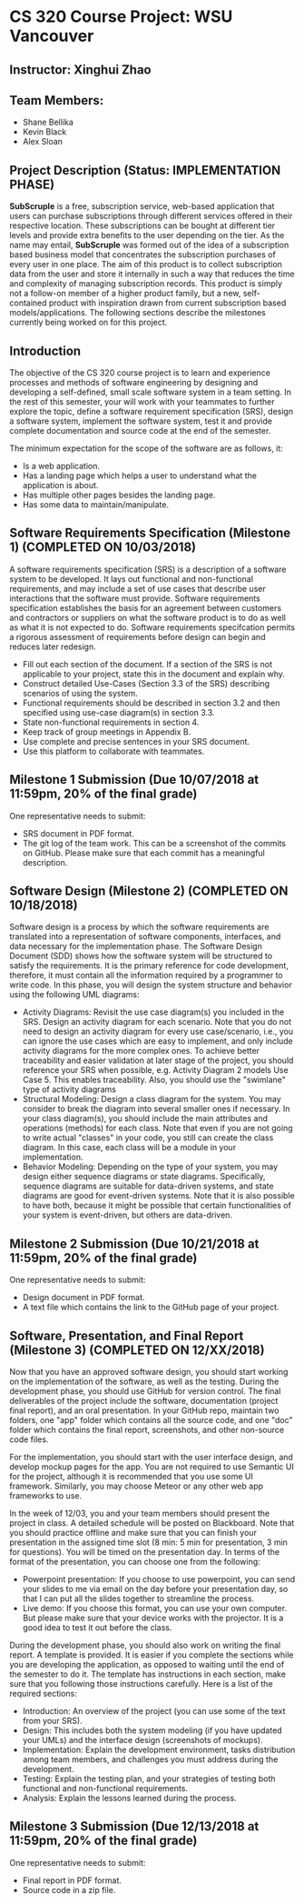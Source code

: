 # CS 320 Course Project: WSU Vancouver
## Instructor: Xinghui Zhao
## Team Members:
  - Shane Bellika
  - Kevin Black
  - Alex Sloan

## Project Description (Status: IMPLEMENTATION PHASE)
**SubScruple** is a free, subscription service, web-based application that users can purchase subscriptions through different services offered in their respective location. These subscriptions can be bought at different tier levels and provide extra benefits to the user depending on the tier. As the name may entail, **SubScruple** was formed out of the idea of a subscription based business model that concentrates the subscription purchases of every user in one place. The aim of this product is to collect subscription data from the user and store it internally in such a way that reduces the time and complexity of managing subscription records. This product is simply not a follow-on member of a higher product family, but a new, self-contained product with inspiration drawn from current subscription based models/applications. The following sections describe the milestones currently being worked on for this project.

## Introduction
The objective of the CS 320 course project is to learn and experience processes and methods of software engineering by designing and developing a self-defined, small scale software system in a team setting. In the rest of this semester, your will work with your teammates to further explore the topic, define a software requirement specification (SRS), design a software system, implement the software system, test it and provide complete documentation and source code at the end of the semester.

The minimum expectation for the scope of the software are as follows, it: 
- Is a web application.
- Has a landing page which helps a user to understand what the application is about.
- Has multiple other pages besides the landing page.
- Has some data to maintain/manipulate.

## Software Requirements Specification (Milestone 1) (COMPLETED ON 10/03/2018)
  A software requirements specification (SRS) is a description of a software system to be developed. It lays out functional and non-functional requirements, and may include a set of use cases that describe user interactions that the software must provide.
  Software requirements specification establishes the basis for an agreement between customers and contractors or suppliers on what the software product is to do as well as what it is not expected to do. Software requirements specifcation permits a rigorous assessment of requirements before design can begin and reduces later redesign.
  - Fill out each section of the document. If a section of the SRS is not applicable to your project, state this in the document and explain why.
  - Construct detailed Use-Cases (Section 3.3 of the SRS) describing scenarios of using the system.
  - Functional requirements should be described in section 3.2 and then specified using use-case diagram(s) in section 3.3.
  - State non-functional requirements in section 4.
  - Keep track of group meetings in Appendix B.
  - Use complete and precise sentences in your SRS document.
  - Use this platform to collaborate with teammates.
  
## Milestone 1 Submission (Due 10/07/2018 at 11:59pm, 20% of the final grade)
One representative needs to submit:
  - SRS document in PDF format.
  - The git log of the team work. This can be a screenshot of the commits on GitHub. Please make sure that each commit has a meaningful description.

## Software Design (Milestone 2) (COMPLETED ON 10/18/2018)
  Software design is a process by which the software requirements are translated into a representation of software components, interfaces, and data necessary for the implementation phase. The Software Design Document (SDD) shows how the software system will be structured to satisfy the requirements. It is the primary reference for code development, therefore, it must contain all the information required by a programmer to write code. In this phase, you will design the system structure and behavior using the following UML diagrams:
  - Activity Diagrams: Revisit the use case diagram(s) you included in the SRS. Design an activity diagram for each scenario. Note that you do not need to design an activity diagram for every use case/scenario, i.e., you can ignore the use cases which are easy to implement, and only include activity diagrams for the more complex ones. To achieve better traceability and easier validation at later
stage of the project, you should reference your SRS when possible, e.g. Activity Diagram 2 models Use Case 5. This enables traceability. Also, you should use the "swimlane" type of
activity diagrams
  - Structural Modeling: Design a class diagram for the system. You may consider to break the diagram into several smaller ones if necessary. In your class diagram(s), you should include the main attributes and operations (methods) for each class. Note that even if you are not going to write actual "classes" in your code, you still can create the class diagram. In this case, each class will be a module in your implementation.
  - Behavior Modeling: Depending on the type of your system, you may design either sequence diagrams or state diagrams. Specifically, sequence diagrams are suitable for data-driven systems, and state diagrams are good for event-driven systems. Note that it is also possible to have both, because it might be possible that certain functionalities of your system is event-driven, but others are
data-driven.

## Milestone 2 Submission (Due 10/21/2018 at 11:59pm, 20% of the final grade)
One representative needs to submit:
  - Design document in PDF format.
  - A text file which contains the link to the GitHub page of your project.
  
## Software, Presentation, and Final Report (Milestone 3) (COMPLETED ON 12/XX/2018)
  Now that you have an approved software design, you should start working on the implementation of the software, as well as the testing. During the development phase, you should use GitHub for version control. The final deliverables of the project include the software, documentation (project final report), and an oral presentation. In your GitHub repo, maintain two folders, one "app" folder which contains all the source code, and one "doc" folder which contains the final report, screenshots, and other non-source code files.

For the implementation, you should start with the user interface design, and develop mockup pages for the app. You are not required to use Semantic UI for the project, although it is recommended that you use some UI framework. Similarly, you may choose Meteor or any other web app frameworks to use.

In the week of 12/03, you and your team members should present the project in class. A detailed schedule will be posted on Blackboard. Note that you should practice offline and make sure that you can finish your presentation in the assigned time slot (8 min: 5 min for presentation, 3 min for questions). You will be timed on the presentation day. In terms of the format of the presentation, you can choose one from the following:
  - Powerpoint presentation: If you choose to use powerpoint, you can send your slides to me via email on the day before your presentation day, so that I can put all the slides together to streamline the process.
  - Live demo: If you choose this format, you can use your own computer. But please make sure that your device works with the projector. It is a good idea to test it out before the class.
  
During the development phase, you should also work on writing the final report. A template is provided. It is easier if you complete the sections while you are developing the application, as opposed to waiting until the end of the semester to do it. The template has instructions in each section, make sure that you following those instructions carefully. Here is a list of the required sections:
  - Introduction: An overview of the project (you can use some of the text from your SRS).
  - Design: This includes both the system modeling (if you have updated your UMLs) and the interface design (screenshots of mockups).
  - Implementation: Explain the development environment, tasks distribution among team members, and challenges you must address during the development.
  - Testing: Explain the testing plan, and your strategies of testing both functional and non-functional requirements.
  - Analysis: Explain the lessons learned during the process.

## Milestone 3 Submission (Due 12/13/2018 at 11:59pm, 20% of the final grade)
One representative needs to submit:
  - Final report in PDF format.
  - Source code in a zip file.
